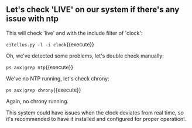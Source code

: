 ## Let's check 'LIVE' on our system if there's any issue with ntp

This will check 'live' and with the include filter of 'clock':

`citellus.py -l -i clock`{{execute}}

Oh, we've detected some problems, let's double check manually:

`ps aux|grep ntp`{{execute}}

We've no NTP running, let's check chrony:

`ps aux|grep chrony`{{execute}}

Again, no chrony running.

This system could have issues when the clock deviates from real time, so it's recommended to have it installed and configured for proper operation!.
